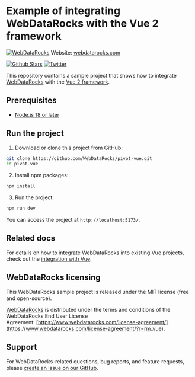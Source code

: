 # Example of integrating WebDataRocks with the Vue 2 framework
[![WebDataRocks](https://cdn.webdatarocks.com/readmes/vue.png)](https://www.webdatarocks.com/?r=rm_vue)
Website: [webdatarocks.com](https://www.webdatarocks.com?r=rm_vue)

[![Github Stars](https://img.shields.io/github/stars/webdatarocks?style=social)](https://github.com/webdatarocks) [![Twitter](https://img.shields.io/twitter/follow/WebDataRocks?style=social)](https://twitter.com/WebDataRocks)

This repository contains a sample project that shows how to integrate [WebDataRocks](https://www.webdatarocks.com/?r=rm_vue) with the [Vue 2 framework](https://v2.vuejs.org/).

## Prerequisites

- [Node.js 18 or later](https://nodejs.org/en/)

## Run the project

1. Download or clone this project from GitHub:
```bash
git clone https://github.com/WebDataRocks/pivot-vue.git
cd pivot-vue
```
2. Install npm packages:
```bash
npm install
```
3. Run the project:
```bash
npm run dev
```
You can access the project at `http://localhost:5173/`.

## Related docs

For details on how to integrate WebDataRocks into existing Vue projects, check out the [integration with Vue](https://www.webdatarocks.com/doc/vue/how-to-start-online-reporting?r=rm_vue).

## WebDataRocks licensing

This WebDataRocks sample project is released under the MIT license (free and open-source).

[WebDataRocks](https://www.webdatarocks.com/?r=rm_vue) is distributed under the terms and conditions of the WebDataRocks End User License Agreement: [https://www.webdatarocks.com/license-agreement/](https://www.webdatarocks.com/license-agreement/?r=rm_vue).

## Support

For WebDataRocks-related questions, bug reports, and feature requests, please [create an issue on our GitHub](https://github.com/WebDataRocks/web-pivot-table/issues?r=rm_vue).
